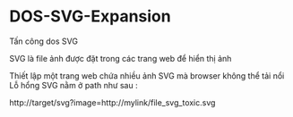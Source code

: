 # DOS-SVG-Expansion
Tấn công dos SVG 

SVG là file ảnh được đặt trong các trang web để hiển thị ảnh

Thiết lập một trang web chứa nhiều ảnh SVG mà browser không thể tải nổi 
Lỗ hổng SVG nằm ở path như sau : 

  http://target/svg?image=http://mylink/file_svg_toxic.svg
